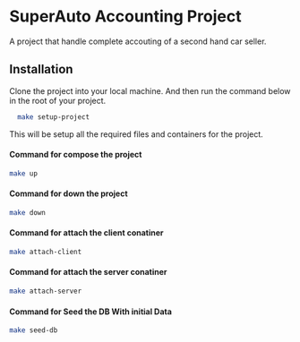 # SuperAuto Accounting Project

A project that handle complete accouting of a second hand car seller.


## Installation

Clone the project into your local machine. And then run the command below in the root of your project. 
```bash
  make setup-project
```
This will be setup all the required files and containers for the project.

#### Command for compose the project
```bash
make up
```
#### Command for down the project
```bash
make down
```
#### Command for attach the client conatiner
```bash
make attach-client
```
#### Command for attach the server conatiner
```bash
make attach-server
```
#### Command for Seed the DB With initial Data
```bash
make seed-db
```
